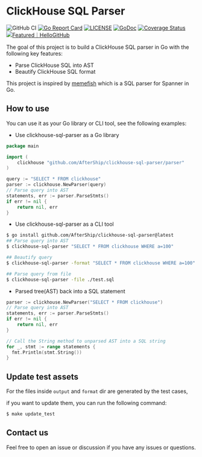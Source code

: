 # ClickHouse SQL Parser 
![GitHub CI](https://github.com/AfterShip/clickhouse-sql-parser/actions/workflows/ci.yaml/badge.svg) [![Go Report Card](https://goreportcard.com/badge/github.com/AfterShip/clickhouse-sql-parser)](https://goreportcard.com/report/github.com/AfterShip/clickhouse-sql-parser) [![LICENSE](https://img.shields.io/github/license/AfterShip/clickhouse-sql-parser.svg)](https://github.com/AfterShip/clickhouse-sql-parser/blob/master/LICENSE) [![GoDoc](https://img.shields.io/badge/Godoc-reference-blue.svg)](https://godoc.org/github.com/AfterShip/clickhouse-sql-parser) [![Coverage Status](https://coveralls.io/repos/github/AfterShip/clickhouse-sql-parser/badge.svg?branch=master)](https://coveralls.io/github/AfterShip/clickhouse-sql-parser?branch=master) <a href="https://hellogithub.com/repository/23597949cafa410bba6039ddb8867543" target="_blank"><img src="https://api.hellogithub.com/v1/widgets/recommend.svg?rid=23597949cafa410bba6039ddb8867543&claim_uid=kyCYu1VAKgwD8rE&theme=small" alt="Featured｜HelloGitHub" /></a>

The goal of this project is to build a ClickHouse SQL parser in Go with the following key features:

- Parse ClickHouse SQL into AST
- Beautify ClickHouse SQL format

This project is inspired by [memefish](https://github.com/cloudspannerecosystem/memefish) which is a SQL parser for Spanner in Go.
## How to use

You can use it as your Go library or CLI tool, see the following examples:

- Use clickhouse-sql-parser as a Go library

```Go
package main

import (
    clickhouse "github.com/AfterShip/clickhouse-sql-parser/parser"
)

query := "SELECT * FROM clickhouse"
parser := clickhouse.NewParser(query)
// Parse query into AST
statements, err := parser.ParseStmts()
if err != nil {
    return nil, err
}
```

- Use clickhouse-sql-parser as a CLI tool

```bash
$ go install github.com/AfterShip/clickhouse-sql-parser@latest
## Parse query into AST
$ clickhouse-sql-parser "SELECT * FROM clickhouse WHERE a=100"

## Beautify query
$ clickhouse-sql-parser -format "SELECT * FROM clickhouse WHERE a=100"

## Parse query from file
$ clickhouse-sql-parser -file ./test.sql
```

- Parsed tree(AST) back into a SQL statement

```Go
parser := clickhouse.NewParser("SELECT * FROM clickhouse")
// Parse query into AST
statements, err := parser.ParseStmts()
if err != nil {
    return nil, err
}

// Call the String method to unparsed AST into a SQL string
for _, stmt := range statements {
  fmt.Println(stmt.String())
}
```
## Update test assets

For the files inside `output` and `format` dir are generated by the test cases,

if you want to update them, you can run the following command:

```bash
$ make update_test
```

## Contact us

Feel free to open an issue or discussion if you have any issues or questions.
